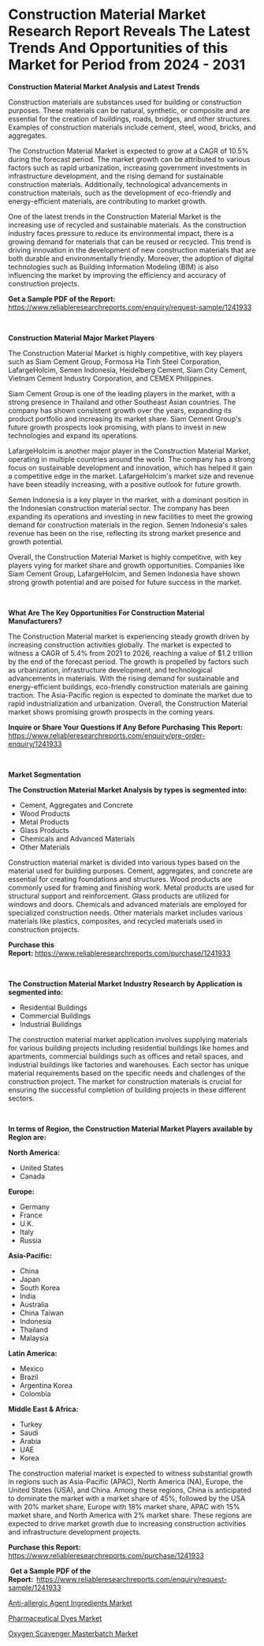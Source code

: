 <p><h1>Construction Material Market Research Report Reveals The Latest Trends And Opportunities of this Market for Period from 2024 - 2031</h1></p><p><strong>Construction Material Market Analysis and Latest Trends</strong></p>
<p><p>Construction materials are substances used for building or construction purposes. These materials can be natural, synthetic, or composite and are essential for the creation of buildings, roads, bridges, and other structures. Examples of construction materials include cement, steel, wood, bricks, and aggregates.</p><p>The Construction Material Market is expected to grow at a CAGR of 10.5% during the forecast period. The market growth can be attributed to various factors such as rapid urbanization, increasing government investments in infrastructure development, and the rising demand for sustainable construction materials. Additionally, technological advancements in construction materials, such as the development of eco-friendly and energy-efficient materials, are contributing to market growth.</p><p>One of the latest trends in the Construction Material Market is the increasing use of recycled and sustainable materials. As the construction industry faces pressure to reduce its environmental impact, there is a growing demand for materials that can be reused or recycled. This trend is driving innovation in the development of new construction materials that are both durable and environmentally friendly. Moreover, the adoption of digital technologies such as Building Information Modeling (BIM) is also influencing the market by improving the efficiency and accuracy of construction projects.</p></p>
<p><strong>Get a Sample PDF of the Report:&nbsp;</strong> <a href="https://www.reliableresearchreports.com/enquiry/request-sample/1241933">https://www.reliableresearchreports.com/enquiry/request-sample/1241933</a></p>
<p>&nbsp;</p>
<p><strong>Construction Material Major Market Players</strong></p>
<p><p>The Construction Material Market is highly competitive, with key players such as Siam Cement Group, Formosa Ha Tinh Steel Corporation, LafargeHolcim, Semen Indonesia, Heidelberg Cement, Siam City Cement, Vietnam Cement Industry Corporation, and CEMEX Philippines.</p><p>Siam Cement Group is one of the leading players in the market, with a strong presence in Thailand and other Southeast Asian countries. The company has shown consistent growth over the years, expanding its product portfolio and increasing its market share. Siam Cement Group's future growth prospects look promising, with plans to invest in new technologies and expand its operations.</p><p>LafargeHolcim is another major player in the Construction Material Market, operating in multiple countries around the world. The company has a strong focus on sustainable development and innovation, which has helped it gain a competitive edge in the market. LafargeHolcim's market size and revenue have been steadily increasing, with a positive outlook for future growth.</p><p>Semen Indonesia is a key player in the market, with a dominant position in the Indonesian construction material sector. The company has been expanding its operations and investing in new facilities to meet the growing demand for construction materials in the region. Semen Indonesia's sales revenue has been on the rise, reflecting its strong market presence and growth potential.</p><p>Overall, the Construction Material Market is highly competitive, with key players vying for market share and growth opportunities. Companies like Siam Cement Group, LafargeHolcim, and Semen Indonesia have shown strong growth potential and are poised for future success in the market.</p></p>
<p>&nbsp;</p>
<p><strong>What Are The Key Opportunities For Construction Material Manufacturers?</strong></p>
<p><p>The Construction Material market is experiencing steady growth driven by increasing construction activities globally. The market is expected to witness a CAGR of 5.4% from 2021 to 2026, reaching a value of $1.2 trillion by the end of the forecast period. The growth is propelled by factors such as urbanization, infrastructure development, and technological advancements in materials. With the rising demand for sustainable and energy-efficient buildings, eco-friendly construction materials are gaining traction. The Asia-Pacific region is expected to dominate the market due to rapid industrialization and urbanization. Overall, the Construction Material market shows promising growth prospects in the coming years.</p></p>
<p><strong>Inquire or Share Your Questions If Any Before Purchasing This Report:</strong> <a href="https://www.reliableresearchreports.com/enquiry/pre-order-enquiry/1241933">https://www.reliableresearchreports.com/enquiry/pre-order-enquiry/1241933</a></p>
<p>&nbsp;</p>
<p><strong>Market Segmentation</strong></p>
<p><strong>The Construction Material Market Analysis by types is segmented into:</strong></p>
<p><ul><li>Cement, Aggregates and Concrete</li><li>Wood Products</li><li>Metal Products</li><li>Glass Products</li><li>Chemicals and Advanced Materials</li><li>Other Materials</li></ul></p>
<p><p>Construction material market is divided into various types based on the material used for building purposes. Cement, aggregates, and concrete are essential for creating foundations and structures. Wood products are commonly used for framing and finishing work. Metal products are used for structural support and reinforcement. Glass products are utilized for windows and doors. Chemicals and advanced materials are employed for specialized construction needs. Other materials market includes various materials like plastics, composites, and recycled materials used in construction projects.</p></p>
<p><strong>Purchase this Report:&nbsp;</strong><a href="https://www.reliableresearchreports.com/purchase/1241933">https://www.reliableresearchreports.com/purchase/1241933</a></p>
<p>&nbsp;</p>
<p><strong>The Construction Material Market Industry Research by Application is segmented into:</strong></p>
<p><ul><li>Residential Buildings</li><li>Commercial Buildings</li><li>Industrial Buildings</li></ul></p>
<p><p>The construction material market application involves supplying materials for various building projects including residential buildings like homes and apartments, commercial buildings such as offices and retail spaces, and industrial buildings like factories and warehouses. Each sector has unique material requirements based on the specific needs and challenges of the construction project. The market for construction materials is crucial for ensuring the successful completion of building projects in these different sectors.</p></p>
<p>&nbsp;</p>
<p><strong>In terms of Region, the Construction Material Market Players available by Region are:</strong></p>
<p>
    <p> <strong> North America: </strong>
        <ul>
            <li>United States</li>
            <li>Canada</li>
        </ul>
        </p> 
    <p> <strong> Europe: </strong>
        <ul>
            <li>Germany</li>
            <li>France</li>
            <li>U.K.</li>
            <li>Italy</li>
            <li>Russia</li>
        </ul>
        </p> 
    <p> <strong> Asia-Pacific: </strong>
        <ul>
            <li>China</li>
            <li>Japan</li>
            <li>South Korea</li>
            <li>India</li>
            <li>Australia</li>
            <li>China Taiwan</li>
            <li>Indonesia</li>
            <li>Thailand</li>
            <li>Malaysia</li>
        </ul>
        </p> 
    <p> <strong> Latin America: </strong>
        <ul>
            <li>Mexico</li>
            <li>Brazil</li>
            <li>Argentina Korea</li>
            <li>Colombia</li>
        </ul>
        </p> 
    <p> <strong> Middle East & Africa: </strong>
        <ul>
            <li>Turkey</li>
            <li>Saudi</li>
            <li>Arabia</li>
            <li>UAE</li>
            <li>Korea</li>
        </ul>
    </p>
    </p>
<p><p>The construction material market is expected to witness substantial growth in regions such as Asia-Pacific (APAC), North America (NA), Europe, the United States (USA), and China. Among these regions, China is anticipated to dominate the market with a market share of 45%, followed by the USA with 20% market share, Europe with 18% market share, APAC with 15% market share, and North America with 2% market share. These regions are expected to drive market growth due to increasing construction activities and infrastructure development projects.</p></p>
<p><strong>Purchase this Report: </strong><a href="https://www.reliableresearchreports.com/purchase/1241933">https://www.reliableresearchreports.com/purchase/1241933</a></p>
<p>&nbsp;<strong>Get a Sample PDF of the Report:&nbsp;&nbsp;</strong><a href="https://www.reliableresearchreports.com/enquiry/request-sample/1241933">https://www.reliableresearchreports.com/enquiry/request-sample/1241933</a></p>
<p><strong></strong></p>
<p><p><a href="https://fuschia-pecorino-a6d.notion.site/Anti-allergic-Agent-Ingredients-Market-Size-Reflecting-a-Forecast-Till-2031-Market-By-Type-By-Appl-e67ed3a9edb0486998b5f564ea800d72">Anti-allergic Agent Ingredients Market</a></p><p><a href="https://changeable-paste-463.notion.site/Pharmaceutical-Dyes-Market-Furnish-Information-about-Market-Size-Market-Share-Market-Dynamics-and-518612127ae94eae9652bdcb47d9d395">Pharmaceutical Dyes Market</a></p><p><a href="https://github.com/Whitneyboyettebo9kiw7yr13/Market-Research-Report-List-1/blob/main/oxygen-scavenger-masterbatch-market.md">Oxygen Scavenger Masterbatch Market</a></p></p>